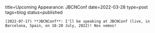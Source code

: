 
title=Upcoming Appearance: JBCNConf
date=2022-03-28
type=post
tags=blog
status=published
~~~~~~
(2022-07-17) **JBCNConf**: I'll be speaking at JBCNConf (live, in Barcelona, Spain, on 18-20 July, 2022)! Nos vemos! 
            